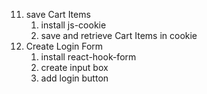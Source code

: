 11. save Cart Items
    1. install js-cookie
    2. save and retrieve Cart Items in cookie
12. Create Login Form
    1. install react-hook-form
    2. create input box
    3. add login button
